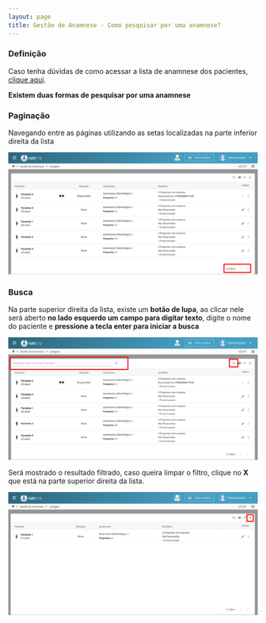 ```yaml
---
layout: page
title: Gestão de Anamnese - Como pesquisar por uma anamnese?
---
```


### Definição

Caso tenha dúvidas de como acessar a lista de anamnese dos pacientes, [clique aqui](/pages/gestao-anamnese/o-que-e-uma-anamnese).

**Existem duas formas de pesquisar por uma anamnese**

### Paginação

Navegando entre as páginas utilizando as setas localizadas na parte inferior direita da lista

<p align="center">
  <img alt="Tipos de agendamento" src="/pages/gestao-anamnese/como-pesquisar-uma-anamnese/lista_anamnese_paginacao.png" width="800">
</p>

### Busca

Na parte superior direita da lista, existe um **botão de lupa**, ao clicar nele será aberto **no lado esquerdo um campo para digitar texto**, digite o nome do paciente e **pressione a tecla enter para iniciar a busca**

<p align="center">
  <img alt="Tipos de agendamento" src="/pages/gestao-anamnese/como-pesquisar-uma-anamnese/lista_anamnese_busca.png" width="800">
</p>

Será mostrado o resultado filtrado, caso queira limpar o filtro, clique no **X** que está na parte superior direita da lista.

<p align="center">
  <img alt="Tipos de agendamento" src="/pages/gestao-anamnese/como-pesquisar-uma-anamnese/lista_anamnese_filtrada.png" width="800">
</p>